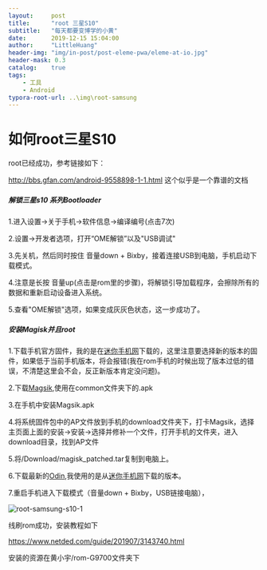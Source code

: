 ```yaml
---
layout:     post
title:      "root 三星S10"
subtitle:   "每天都要变博学的小黄"
date:       2019-12-15 15:04:00
author:     "LittleHuang"
header-img: "img/in-post/post-eleme-pwa/eleme-at-io.jpg"
header-mask: 0.3
catalog:    true
tags:
    - 工具
    - Android
typora-root-url: ..\img\root-samsung
---
```


# 如何root三星S10

root已经成功，参考链接如下：

http://bbs.gfan.com/android-9558898-1-1.html 这个似乎是一个靠谱的文档

##### 解锁三星s10 系列Bootloader

1.进入设置->关于手机->软件信息->编译编号(点击7次)

2.设置->开发者选项，打开“OME解锁”以及"USB调试"

3.先关机，然后同时按住 音量down + Bixby，接着连接USB到电脑，手机启动下载模式。

4.注意是长按 音量up(点击是rom里的步骤)，将解锁引导加载程序，会擦除所有的数据和重新启动设备进入系统。

5.查看"OME解锁"选项，如果变成灰灰色状态，这一步成功了。

##### 安装Magisk并且root

1.下载手机官方固件，我的是在[迷你手机网](https://www.netded.com/)下载的，这里注意要选择新的版本的固件，如果低于当前手机版本，将会报错(我在rom手机的时候出现了版本过低的错误，不清楚这里会不会，反正新版本肯定没问题)。

2.下载[Magsik](https://github.com/topjohnwu/Magisk/releases),使用在common文件夹下的.apk

3.在手机中安装Magsik.apk

4.将系统固件包中的AP文件放到手机的download文件夹下，打卡Magsik，选择主页面上面的安装->安装->选择并修补一个文件，打开手机的文件夹，进入download目录，找到AP文件

5.将/Download/magisk_patched.tar复制到电脑上。

6.下载最新的[Odin](https://odindownload.com/),我使用的是从[迷你手机网](https://www.netded.com/)下载的版本。

7.重启手机进入下载模式（音量down + Bixby，USB链接电脑），

![root-samsung-s10-1](/root-samsung-s10-1.jpg)





线刷rom成功，安装教程如下

https://www.netded.com/guide/201907/3143740.html



安装的资源在黄小宇/rom-G9700文件夹下

